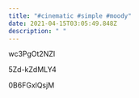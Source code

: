 ```yaml
---
title: "#cinematic #simple #moody"
date: 2021-04-15T03:05:49.848Z
description: " "
---
```

wc3PgOt2NZI

5Zd-kZdMLY4

0B6FGxlQsjM
